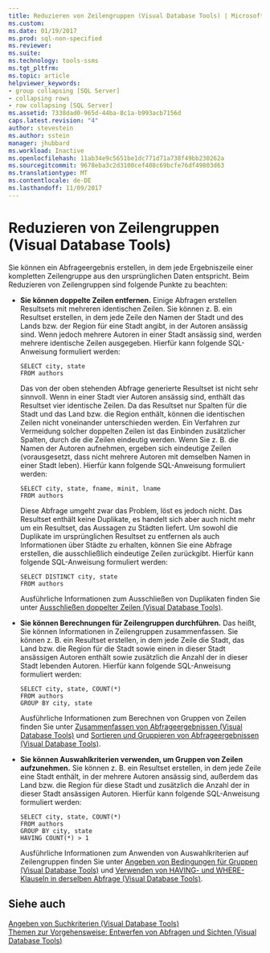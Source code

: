 ```yaml
---
title: Reduzieren von Zeilengruppen (Visual Database Tools) | Microsoft-Dokumentation
ms.custom: 
ms.date: 01/19/2017
ms.prod: sql-non-specified
ms.reviewer: 
ms.suite: 
ms.technology: tools-ssms
ms.tgt_pltfrm: 
ms.topic: article
helpviewer_keywords:
- group collapsing [SQL Server]
- collapsing rows
- row collapsing [SQL Server]
ms.assetid: 7338dad0-965d-44ba-8c1a-b993acb7156d
caps.latest.revision: "4"
author: stevestein
ms.author: sstein
manager: jhubbard
ms.workload: Inactive
ms.openlocfilehash: 11ab34e9c5651be1dc771d71a738f49bb230262a
ms.sourcegitcommit: 9678eba3c2d3100cef408c69bcfe76df49803d63
ms.translationtype: MT
ms.contentlocale: de-DE
ms.lasthandoff: 11/09/2017
---
```

# <a name="collapse-groups-of-rows-visual-database-tools"></a>Reduzieren von Zeilengruppen (Visual Database Tools)
Sie können ein Abfrageergebnis erstellen, in dem jede Ergebniszeile einer kompletten Zeilengruppe aus den ursprünglichen Daten entspricht. Beim Reduzieren von Zeilengruppen sind folgende Punkte zu beachten:  
  
-   **Sie können doppelte Zeilen entfernen.** Einige Abfragen erstellen Resultsets mit mehreren identischen Zeilen. Sie können z. B. ein Resultset erstellen, in dem jede Zeile den Namen der Stadt und des Lands bzw. der Region für eine Stadt angibt, in der Autoren ansässig sind. Wenn jedoch mehrere Autoren in einer Stadt ansässig sind, werden mehrere identische Zeilen ausgegeben. Hierfür kann folgende SQL-Anweisung formuliert werden:  
  
    ```  
    SELECT city, state  
    FROM authors  
    ```  
  
    Das von der oben stehenden Abfrage generierte Resultset ist nicht sehr sinnvoll. Wenn in einer Stadt vier Autoren ansässig sind, enthält das Resultset vier identische Zeilen. Da das Resultset nur Spalten für die Stadt und das Land bzw. die Region enthält, können die identischen Zeilen nicht voneinander unterschieden werden. Ein Verfahren zur Vermeidung solcher doppelten Zeilen ist das Einbinden zusätzlicher Spalten, durch die die Zeilen eindeutig werden. Wenn Sie z. B. die Namen der Autoren aufnehmen, ergeben sich eindeutige Zeilen (vorausgesetzt, dass nicht mehrere Autoren mit demselben Namen in einer Stadt leben). Hierfür kann folgende SQL-Anweisung formuliert werden:  
  
    ```  
    SELECT city, state, fname, minit, lname  
    FROM authors  
    ```  
  
    Diese Abfrage umgeht zwar das Problem, löst es jedoch nicht. Das Resultset enthält keine Duplikate, es handelt sich aber auch nicht mehr um ein Resultset, das Aussagen zu Städten liefert. Um sowohl die Duplikate im ursprünglichen Resultset zu entfernen als auch Informationen über Städte zu erhalten, können Sie eine Abfrage erstellen, die ausschließlich eindeutige Zeilen zurückgibt. Hierfür kann folgende SQL-Anweisung formuliert werden:  
  
    ```  
    SELECT DISTINCT city, state  
    FROM authors  
    ```  
  
    Ausführliche Informationen zum Ausschließen von Duplikaten finden Sie unter [Ausschließen doppelter Zeilen &#40;Visual Database Tools&#41;](../../ssms/visual-db-tools/exclude-duplicate-rows-visual-database-tools.md).  
  
-   **Sie können Berechnungen für Zeilengruppen durchführen.** Das heißt, Sie können Informationen in Zeilengruppen zusammenfassen. Sie können z. B. ein Resultset erstellen, in dem jede Zeile die Stadt, das Land bzw. die Region für die Stadt sowie einen in dieser Stadt ansässigen Autoren enthält sowie zusätzlich die Anzahl der in dieser Stadt lebenden Autoren. Hierfür kann folgende SQL-Anweisung formuliert werden:  
  
    ```  
    SELECT city, state, COUNT(*)  
    FROM authors  
    GROUP BY city, state  
    ```  
  
    Ausführliche Informationen zum Berechnen von Gruppen von Zeilen finden Sie unter [Zusammenfassen von Abfrageergebnissen &#40;Visual Database Tools&#41;](../../ssms/visual-db-tools/summarize-query-results-visual-database-tools.md) und [Sortieren und Gruppieren von Abfrageergebnissen &#40;Visual Database Tools&#41;](../../ssms/visual-db-tools/sort-and-group-query-results-visual-database-tools.md).  
  
-   **Sie können Auswahlkriterien verwenden, um Gruppen von Zeilen aufzunehmen.** Sie können z. B. ein Resultset erstellen, in dem jede Zeile eine Stadt enthält, in der mehrere Autoren ansässig sind, außerdem das Land bzw. die Region für diese Stadt und zusätzlich die Anzahl der in dieser Stadt ansässigen Autoren. Hierfür kann folgende SQL-Anweisung formuliert werden:  
  
    ```  
    SELECT city, state, COUNT(*)  
    FROM authors  
    GROUP BY city, state  
    HAVING COUNT(*) > 1  
    ```  
  
    Ausführliche Informationen zum Anwenden von Auswahlkriterien auf Zeilengruppen finden Sie unter [Angeben von Bedingungen für Gruppen &#40;Visual Database Tools&#41;](../../ssms/visual-db-tools/specify-conditions-for-groups-visual-database-tools.md) und [Verwenden von HAVING- und WHERE-Klauseln in derselben Abfrage &#40;Visual Database Tools&#41;](../../ssms/visual-db-tools/use-having-and-where-clauses-in-the-same-query-visual-database-tools.md).  
  
## <a name="see-also"></a>Siehe auch  
[Angeben von Suchkriterien &#40;Visual Database Tools&#41;](../../ssms/visual-db-tools/specify-search-criteria-visual-database-tools.md)  
[Themen zur Vorgehensweise: Entwerfen von Abfragen und Sichten &#40;Visual Database Tools&#41;](../../ssms/visual-db-tools/design-queries-and-views-how-to-topics-visual-database-tools.md)  
  
